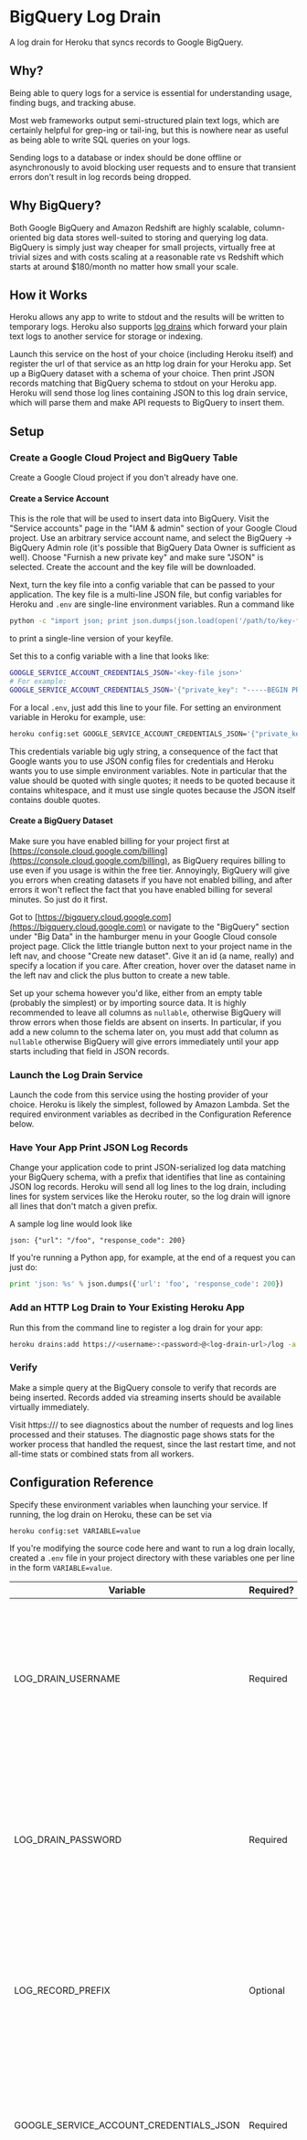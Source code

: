 # BigQuery Log Drain

A log drain for Heroku that syncs records to Google BigQuery.

## Why?

Being able to query logs for a service is essential for understanding usage,
finding bugs, and tracking abuse.

Most web frameworks output semi-structured plain text logs, which are certainly
helpful for grep-ing or tail-ing, but this is nowhere near as useful as being
able to write SQL queries on your logs.

Sending logs to a database or index should be done offline or asynchronously
to avoid blocking user requests and to ensure that transient errors don't
result in log records being dropped.

## Why BigQuery?

Both Google BigQuery and Amazon Redshift are highly scalable, column-oriented
big data stores well-suited to storing and querying log data. BigQuery is
simply just way cheaper for small projects, virtually free at trivial sizes
and with costs scaling at a reasonable rate vs Redshift which starts at
around $180/month no matter how small your scale.

## How it Works

Heroku allows any app to write to stdout and the results will be written to
temporary logs. Heroku also supports [log drains](https://devcenter.heroku.com/articles/log-drains)
which forward your plain text logs to another service for storage or indexing.

Launch this service on the host of your choice (including Heroku itself) and
register the url of that service as an http log drain for your Heroku app.
Set up a BigQuery dataset with a schema of your choice. Then print JSON
records matching that BigQuery schema to stdout on your Heroku app.
Heroku will send those log lines containing JSON to this log drain service,
which will parse them and make API requests to BigQuery to insert them.

## Setup

### Create a Google Cloud Project and BigQuery Table

Create a Google Cloud project if you don't already have one.

#### Create a Service Account

This is the role that will be used to insert data into BigQuery.
Visit the "Service accounts" page in the "IAM & admin" section of your
Google Cloud project. Use an arbitrary service account name, and select
the BigQuery -> BigQuery Admin role (it's possible that BigQuery Data Owner
is sufficient as well). Choose "Furnish a new private key" and make sure
"JSON" is selected. Create the account and the key file will be downloaded.

Next, turn the key file into a config variable that can be passed to your
application. The key file is a multi-line JSON file, but config variables
for Heroku and `.env` are single-line environment variables. Run a command
like

```bash
python -c "import json; print json.dumps(json.load(open('/path/to/key-file.json')))"
```

to print a single-line version of your keyfile.

Set this to a config variable with a line that looks like:

```bash
GOOGLE_SERVICE_ACCOUNT_CREDENTIALS_JSON='<key-file json>'
# For example:
GOOGLE_SERVICE_ACCOUNT_CREDENTIALS_JSON='{"private_key": "-----BEGIN PRIVATE KEY...", ...}'
```

For a local `.env`, just add this line to your file. For setting an
environment variable in Heroku for example, use:

```bash
heroku config:set GOOGLE_SERVICE_ACCOUNT_CREDENTIALS_JSON='{"private_key": "-----BEGIN PRIVATE KEY...", ...}'
```

This credentials variable big ugly string, a consequence of the fact
that Google wants you to use JSON config files for credentials and Heroku
wants you to use simple environment variables. Note in particular that the
value should be quoted with single quotes; it needs to be quoted because it
contains whitespace, and it must use single quotes because the JSON itself
contains double quotes.

#### Create a BigQuery Dataset

Make sure you have enabled billing for your project first at
[https://console.cloud.google.com/billing](https://console.cloud.google.com/billing),
as BigQuery requires billing to use even if you usage is within the free tier.
Annoyingly, BigQuery will give you errors when creating datasets if you have
not enabled billing, and after errors it won't reflect the fact that you have
enabled billing for several minutes. So just do it first.

Got to [https://bigquery.cloud.google.com](https://bigquery.cloud.google.com)
or navigate to the "BigQuery" section under "Big Data" in the hamburger menu
in your Google Cloud console project page. Click the little triangle button
next to your project name in the left nav, and choose "Create new dataset".
Give it an id (a name, really) and specify a location if you care. After
creation, hover over the dataset name in the left nav and click the plus
button to create a new table.

Set up your schema however you'd like, either from an empty table
(probably the simplest) or by importing source data.
It is highly recommended to leave all columns as `nullable`, otherwise
BigQuery will throw errors when those fields are absent on inserts.
In particular, if you add a new column to the schema later on, you must
add that column as `nullable` otherwise BigQuery will give errors
immediately until your app starts including that field in JSON records.

### Launch the Log Drain Service

Launch the code from this service using the hosting provider of your
choice. Heroku is likely the simplest, followed by Amazon Lambda.
Set the required environment variables as decribed in the
Configuration Reference below.

### Have Your App Print JSON Log Records

Change your application code to print JSON-serialized log data matching
your BigQuery schema, with a prefix that identifies that line as containing
JSON log records. Heroku will send all log lines to the log drain, including
lines for system services like the Heroku router, so the log drain will
ignore all lines that don't match a given prefix.

A sample log line would look like

```
json: {"url": "/foo", "response_code": 200}
```

If you're running a Python app, for example, at the end of a request you can
just do:

```python
print 'json: %s' % json.dumps({'url': 'foo', 'response_code': 200})
```

### Add an HTTP Log Drain to Your Existing Heroku App

Run this from the command line to register a log drain for your app:

```bash
heroku drains:add https://<username>:<password>@<log-drain-url>/log -a <heroku-app-name>
```

### Verify

Make a simple query at the BigQuery console to verify that records are being
inserted. Records added via streaming inserts should be available virtually
immediately.

Visit https://<your-log-drain-url>/ to see diagnostics about the number
of requests and log lines processed and their statuses. The diagnostic
page shows stats for the worker process that handled the request, since
the last restart time, and not all-time stats or combined stats from all
workers.

## Configuration Reference

Specify these environment variables when launching your service. If running,
the log drain on Heroku, these can be set via

```bash
heroku config:set VARIABLE=value
```

If you're modifying the source code here and want to run a log drain locally,
created a `.env` file in your project directory with these variables
one per line in the form `VARIABLE=value`.

| Variable | Required? | Description |
|----------|-----------|-------------|
| LOG_DRAIN_USERNAME | Required | An arbitrary username used to secure access to the /log endpoint from unauthorized sources. Use this same value when registering the drain using `heroku drains:add`. |
| LOG_DRAIN_PASSWORD | Required | An arbitrary password used to secure access to the /log endpoint from unauthorized sources. Use this same value when registering the drain using `heroku drains:add`. |
| LOG_RECORD_PREFIX  | Optional | An arbitrary prefix used to different log lines that contain json records from all other log records, which are plain text. If unspecified, defaults to `json:`. |
| GOOGLE_SERVICE_ACCOUNT_CREDENTIALS_JSON | Required | A long ugly string containing the JSON of your Google Service account credentials key file. See details above in [Create a Service Account](#create-a-service-account) |
| BIG_QUERY_PROJECT_ID | Required | The name of the Google Cloud project that contains your BigQuery dataset. This is typically a string of the form `my-project-19902`. |
| BIG_QUERY_DATASET_ID | Required | The name of dataset that you gave at creation time. This is an arbitrary string, typically a simple descriptive name like `weblog`. |
| BIG_QUERY_TABLE_ID | Required | The name of the table within the dataset that you'd like to insert into. This is an arbitrary string, it could be something like `all` if you have a single table for all logs, or perhaps a | | date if you partition logs in some qay. |
| BIG_QUERY_SKIP_INVALID_ROWS | Optional | Defaults to false. If true, BigQuery will simply skip any invalid rows on insert, otherwise it returns an error and all rows in that request will fail to insert. |
| BIG_QUERY_IGNORE_UNKNOWN_VALUES | Optional | Default to false. If true, BigQuery will ignore any unknown values it encounters within a record, otherwise it returns an error and all rows in that request will fail to insert. |
| DEBUG | Optional | Defaults to false. When running locally, sets the Flask/Werkzeug app server into debug mode, which enables automatic module reloading and debug logging. |

## Reliability

This is an extremely simple service that should work well in most cases but
isn't guaranteed to sync every single record when there are outages or
network issues. If running the log drain on Heroku, then if your app is
up and running on Heroku, the log drain should be up and running too.
If BigQuery is down or there is a network issue, records that are attempted
to sync during that time may be lost, there is not a recovery queue
at this time.

Duplicate records are unlikely. Heroku sends log records to the drain
exactly once in most cases, but in the case of a network-level retry
it's possible the drain can receive a record more than once. However,
Heroku sends a `Logplex-Frame-Id` header with each request. BigQuery
allows you to send an `insertId` string on each request, and if the same
`insertId` is seen more than once in a short period of time, it will
de-duplicate the insert request. The log drain derives an `insertId`
from the `Logplex-Frame-Id` and hence allows BigQuery to deduplicate
requests that were re-sent as a result of Heroku re-sending a log drain
request, provided that the re-send happens within BigQuery's deduplication
window.
